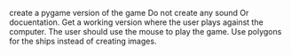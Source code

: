 create a pygame version of the game  Do not create any sound Or docuentation. Get a working version where the user plays against the computer. The user should use the mouse to play the game. Use polygons for the ships instead of creating images.